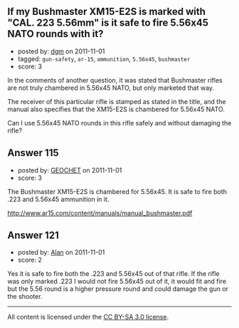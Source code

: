 ## If my Bushmaster XM15-E2S is marked with "CAL. 223 5.56mm" is it safe to fire 5.56x45 NATO rounds with it?

- posted by: [dgm](https://stackexchange.com/users/-1/78-dgm) on 2011-11-01
- tagged: `gun-safety`, `ar-15`, `ammunition`, `5.56x45`, `bushmaster`
- score: 3

<p>In the comments of another question, it was stated that Bushmaster rifles are not truly chambered in 5.56x45 NATO, but only marketed that way.</p>

<p>The receiver of this particular rifle is stamped as stated in the title, and the manual also specifies that the XM15-E2S is chambered for 5.56x45 NATO.</p>

<p>Can I use 5.56x45 NATO rounds in this rifle safely and without damaging the rifle?</p>



## Answer 115

- posted by: [GEOCHET](https://stackexchange.com/users/-1/22-geochet) on 2011-11-01
- score: 3

<p>The Bushmaster XM15-E2S is chambered for 5.56x45. It is safe to fire both .223 and 5.56x45 ammunition in it.</p>

<p><a href="http://www.ar15.com/content/manuals/manual_bushmaster.pdf" rel="nofollow">http://www.ar15.com/content/manuals/manual_bushmaster.pdf</a></p>



## Answer 121

- posted by: [Alan](https://stackexchange.com/users/-1/107-alan) on 2011-11-01
- score: 2

<p>Yes it is safe to fire both the .223 and 5.56x45 out of that rifle. If the rifle was only marked .223 I would not fire 5.56x45 out of it, it would fit and fire but the 5.56 round is a higher pressure round and could damage the gun or the shooter.</p>




---

All content is licensed under the [CC BY-SA 3.0 license](https://creativecommons.org/licenses/by-sa/3.0/).
